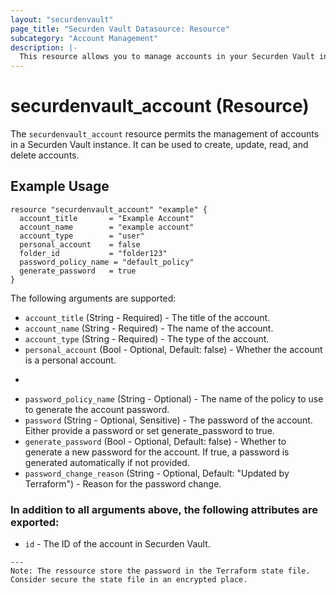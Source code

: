 ```yaml
---
layout: "securdenvault"
page_title: "Securden Vault Datasource: Resource"
subcategory: "Account Management"
description: |-
  This resource allows you to manage accounts in your Securden Vault instance using Terraform.
---
```


# securdenvault_account (Resource)

The `securdenvault_account` resource permits the management of accounts in a Securden Vault instance. It can be used to create, update, read, and delete accounts.

## Example Usage 

```hcl
resource "securdenvault_account" "example" {
  account_title       = "Example Account"
  account_name        = "example account"
  account_type        = "user"
  personal_account    = false
  folder_id           = "folder123"
  password_policy_name = "default_policy"
  generate_password   = true
}
```

The following arguments are supported:

* ```account_title``` (String - Required) - The title of the account.
* ```account_name``` (String - Required) - The name of the account.
* ```account_type``` (String - Required) - The type of the account.
* ```personal_account``` (Bool - Optional, Default: false) - Whether the account is a personal account.
* ```folder_id (String - Required) - The ID of the folder in which the account resides.
* ```password_policy_name``` (String - Optional) - The name of the policy to use to generate the account password.
* ```password``` (String - Optional, Sensitive) - The password of the account. Either provide a password or set generate_password to true.
* ```generate_password``` (Bool - Optional, Default: false) - Whether to generate a new password for the account. If true, a password is generated automatically if not provided.
* ```password_change_reason``` (String - Optional, Default: "Updated by Terraform") - Reason for the password change.

### In addition to all arguments above, the following attributes are exported:

* ```id``` - The ID of the account in Securden Vault.

```
--- 
Note: The ressource store the password in the Terraform state file. Consider secure the state file in an encrypted place.
```